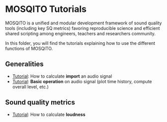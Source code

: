# MOSQITO Tutorials

MOSQITO is a unified and modular development framework of sound quality tools (including key SQ metrics) favoring reproducible science and efficient shared scripting among engineers, teachers and researchers community.

In this folder, you will find the tutorials explaining how to use the different functions of MOSQITO.

## Generalities

- [Tutorial](./tuto_import_signal.ipynb): How to calculate **import** an audio signal
- [Tutorial](./tuto_signal_basic_operations.ipynb): **Basic operation** on audio signal (plot time history, compute overall level, etc.)

## Sound quality metrics

- [Tutorial](./tuto_loudness.ipynb): How to calculate **loudness**